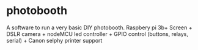 # photobooth
A software to run a very basic DIY photobooth. Raspbery pi 3b+ Screen + DSLR camera + nodeMCU led controller + GPIO control (buttons, relays, serial) + Canon selphy printer support

